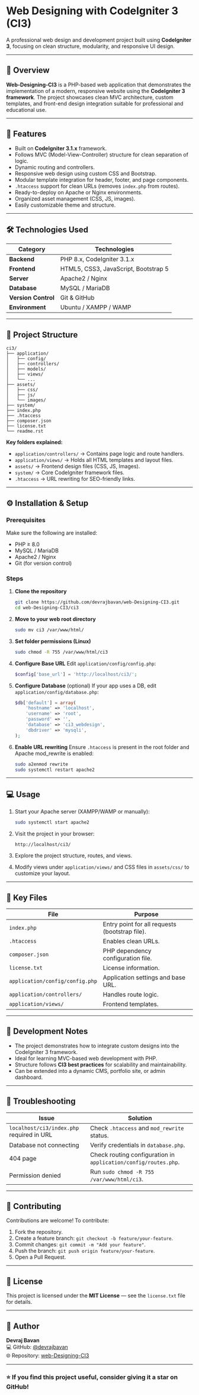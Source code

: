 # Web Designing with CodeIgniter 3 (CI3)

A professional web design and development project built using **CodeIgniter 3**, focusing on clean structure, modularity, and responsive UI design.

---

## 📘 Overview

**Web-Designing-CI3** is a PHP-based web application that demonstrates the implementation of a modern, responsive website using the **CodeIgniter 3 framework**. The project showcases clean MVC architecture, custom templates, and front-end design integration suitable for professional and educational use.

---

## 🚀 Features

* Built on **CodeIgniter 3.1.x** framework.
* Follows MVC (Model-View-Controller) structure for clean separation of logic.
* Dynamic routing and controllers.
* Responsive web design using custom CSS and Bootstrap.
* Modular template integration for header, footer, and page components.
* `.htaccess` support for clean URLs (removes `index.php` from routes).
* Ready-to-deploy on Apache or Nginx environments.
* Organized asset management (CSS, JS, images).
* Easily customizable theme and structure.

---

## 🛠️ Technologies Used

| Category            | Technologies                         |
| ------------------- | ------------------------------------ |
| **Backend**         | PHP 8.x, CodeIgniter 3.1.x           |
| **Frontend**        | HTML5, CSS3, JavaScript, Bootstrap 5 |
| **Server**          | Apache2 / Nginx                      |
| **Database**        | MySQL / MariaDB                      |
| **Version Control** | Git & GitHub                         |
| **Environment**     | Ubuntu / XAMPP / WAMP                |

---

## 🧩 Project Structure

```
ci3/
├── application/
│   ├── config/
│   ├── controllers/
│   ├── models/
│   ├── views/
│   └── ...
├── assets/
│   ├── css/
│   ├── js/
│   └── images/
├── system/
├── index.php
├── .htaccess
├── composer.json
├── license.txt
└── readme.rst
```

**Key folders explained:**

* `application/controllers/` → Contains page logic and route handlers.
* `application/views/` → Holds all HTML templates and layout files.
* `assets/` → Frontend design files (CSS, JS, Images).
* `system/` → Core CodeIgniter framework files.
* `.htaccess` → URL rewriting for SEO-friendly links.

---

## ⚙️ Installation & Setup

### Prerequisites

Make sure the following are installed:

* PHP ≥ 8.0
* MySQL / MariaDB
* Apache2 / Nginx
* Git (for version control)

### Steps

1. **Clone the repository**

   ```bash
   git clone https://github.com/devrajbavan/web-Designing-CI3.git
   cd web-Designing-CI3/ci3
   ```

2. **Move to your web root directory**

   ```bash
   sudo mv ci3 /var/www/html/
   ```

3. **Set folder permissions (Linux)**

   ```bash
   sudo chmod -R 755 /var/www/html/ci3
   ```

4. **Configure Base URL**
   Edit `application/config/config.php`:

   ```php
   $config['base_url'] = 'http://localhost/ci3/';
   ```

5. **Configure Database** (optional)
   If your app uses a DB, edit `application/config/database.php`:

   ```php
   $db['default'] = array(
       'hostname' => 'localhost',
       'username' => 'root',
       'password' => '',
       'database' => 'ci3_webdesign',
       'dbdriver' => 'mysqli',
   );
   ```

6. **Enable URL rewriting**
   Ensure `.htaccess` is present in the root folder and Apache mod_rewrite is enabled:

   ```bash
   sudo a2enmod rewrite
   sudo systemctl restart apache2
   ```

---

## 💻 Usage

1. Start your Apache server (XAMPP/WAMP or manually):

   ```bash
   sudo systemctl start apache2
   ```

2. Visit the project in your browser:

   ```
   http://localhost/ci3/
   ```

3. Explore the project structure, routes, and views.

4. Modify views under `application/views/` and CSS files in `assets/css/` to customize your layout.

---

## 📂 Key Files

| File                            | Purpose                                        |
| ------------------------------- | ---------------------------------------------- |
| `index.php`                     | Entry point for all requests (bootstrap file). |
| `.htaccess`                     | Enables clean URLs.                            |
| `composer.json`                 | PHP dependency configuration file.             |
| `license.txt`                   | License information.                           |
| `application/config/config.php` | Application settings and base URL.             |
| `application/controllers/`      | Handles route logic.                           |
| `application/views/`            | Frontend templates.                            |

---

## 🧠 Development Notes

* The project demonstrates how to integrate custom designs into the CodeIgniter 3 framework.
* Ideal for learning MVC-based web development with PHP.
* Structure follows **CI3 best practices** for scalability and maintainability.
* Can be extended into a dynamic CMS, portfolio site, or admin dashboard.

---

## 🧪 Troubleshooting

| Issue                                     | Solution                                                        |
| ----------------------------------------- | --------------------------------------------------------------- |
| `localhost/ci3/index.php` required in URL | Check `.htaccess` and `mod_rewrite` status.                     |
| Database not connecting                   | Verify credentials in `database.php`.                           |
| 404 page                                  | Check routing configuration in `application/config/routes.php`. |
| Permission denied                         | Run `sudo chmod -R 755 /var/www/html/ci3`.                      |

---

## 🤝 Contributing

Contributions are welcome! To contribute:

1. Fork the repository.
2. Create a feature branch: `git checkout -b feature/your-feature`.
3. Commit changes: `git commit -m "Add your feature"`.
4. Push the branch: `git push origin feature/your-feature`.
5. Open a Pull Request.

---

## 📄 License

This project is licensed under the **MIT License** — see the `license.txt` file for details.

---

## 👤 Author

**Devraj Bavan**<br>
💻 GitHub: [@devrajbavan](https://github.com/devrajbavan)<br>
🌐 Repository: [web-Designing-CI3](https://github.com/devrajbavan/web-Designing-CI3)

---

### ⭐ If you find this project useful, consider giving it a star on GitHub!

